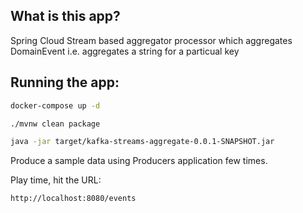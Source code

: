 ## What is this app?

Spring Cloud Stream based aggregator processor which aggregates DomainEvent i.e. aggregates a string for a particual key


## Running the app:


````bash
docker-compose up -d
````

```bash
./mvnw clean package
```

````bash
java -jar target/kafka-streams-aggregate-0.0.1-SNAPSHOT.jar
````


Produce a sample data using Producers application few times.

Play time, hit the URL: 
```bash
http://localhost:8080/events
```
